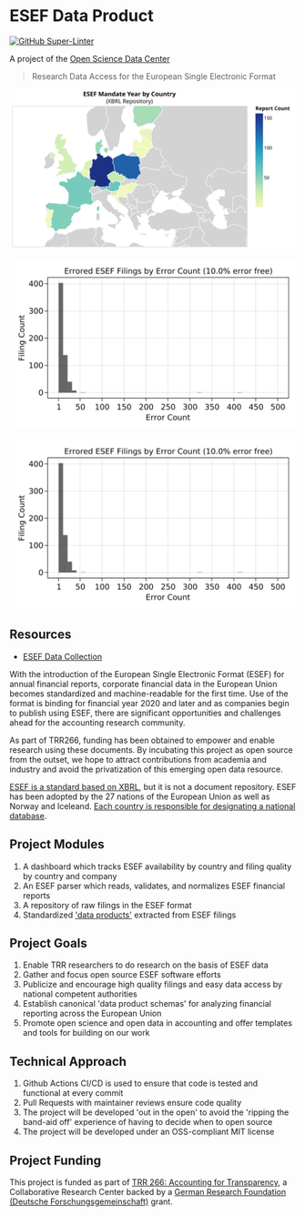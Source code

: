 # ESEF Data Product

[![GitHub Super-Linter](https://github.com/trr266/esef/workflows/Lint%20Code%20Base/badge.svg)](https://github.com/marketplace/actions/super-linter)

A project of the [Open Science Data Center][c02]

> Research Data Access for the European Single Electronic Format

![ESEF Visualization](figs/esef_country_availability.svg)

![ESEF Visualization](figs/esef_error_hist.svg)

![ESEF Visualization](figs/esef_error_hist.svg)

## Resources

- [ESEF Data Collection](docs/data_collection.md)

With the introduction of the European Single Electronic Format (ESEF) for annual financial reports, corporate financial data
in the European Union becomes standardized and machine-readable for the first time. Use of the format is binding for
financial year 2020 and later and as companies begin to publish using ESEF, there are significant opportunities and challenges ahead
for the accounting research community.

As part of TRR266, funding has been obtained to empower and enable research using these documents.
By incubating this project as open source from the outset, we hope to attract contributions from academia and industry
and avoid the privatization of this emerging open data resource.

[ESEF is a standard based on XBRL][esef_home], but it is not a document repository. ESEF has been adopted by the 27 nations
of the European Union as well as Norway and Iceleand.
[Each country is responsible for designating a national database][competent_authorities].

## Project Modules

1. A dashboard which tracks ESEF availability by country and filing quality by country and company
2. An ESEF parser which reads, validates, and normalizes ESEF financial reports
3. A repository of raw filings in the ESEF format
4. Standardized ['data products'][data_product] extracted from ESEF filings

## Project Goals

1. Enable TRR researchers to do research on the basis of ESEF data
2. Gather and focus open source ESEF software efforts
3. Publicize and encourage high quality filings and easy data access by national competent authorities
4. Establish canonical 'data product schemas' for analyzing financial reporting across the European Union
5. Promote open science and open data in accounting and offer templates and tools for building on our work

## Technical Approach

1. Github Actions CI/CD is used to ensure that code is tested and functional at every commit
2. Pull Requests with maintainer reviews ensure code quality
3. The project will be developed 'out in the open' to avoid the 'ripping the band-aid off' experience of having to decide when to open source
4. The project will be developed under an OSS-compliant MIT license

## Project Funding

This project is funded as part of [TRR 266: Accounting for Transparency][trr_266], a Collaborative Research Center backed by a [German Research Foundation (Deutsche Forschungsgemeinschaft)][dfg] grant.


[esef_home]: https://www.esma.europa.eu/policy-activities/corporate-disclosure/european-single-electronic-format
[competent_authorities]: https://www.esma.europa.eu/access-regulated-information
[data_product]: https://martinfowler.com/articles/data-mesh-principles.html#DataAsAProduct
[trr_266]: https://www.accounting-for-transparency.de
[dfg]: https://www.dfg.de
[c02]: https://www.accounting-for-transparency.de/project/open-science-data-center/
